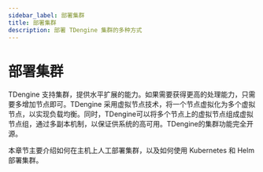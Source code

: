 ```yaml
---
sidebar_label: 部署集群
title: 部署集群
description: 部署 TDengine 集群的多种方式
---
```


# 部署集群

TDengine 支持集群，提供水平扩展的能力。如果需要获得更高的处理能力，只需要多增加节点即可。TDengine 采用虚拟节点技术，将一个节点虚拟化为多个虚拟节点，以实现负载均衡。同时，TDengine可以将多个节点上的虚拟节点组成虚拟节点组，通过多副本机制，以保证供系统的高可用。TDengine的集群功能完全开源。

本章节主要介绍如何在主机上人工部署集群，以及如何使用 Kubernetes 和 Helm部署集群。
